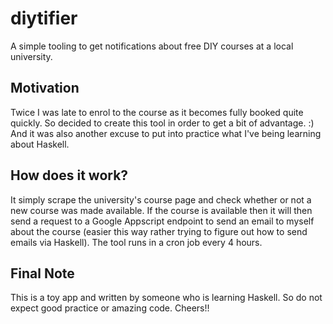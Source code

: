 # diytifier

A simple tooling to get notifications about free DIY courses at a local university.

## Motivation

Twice I was late to enrol to the course as it becomes fully booked quite quickly.
So decided to create this tool in order to get a bit of advantage. :)
And it was also another excuse to put into practice what I've being learning about Haskell.

## How does it work?

It simply scrape the university's course page and check whether or not a new course was made available.
If the course is available then it will then send a request to a Google Appscript endpoint to send an email to myself about the course (easier this way rather trying to figure out how to send emails via Haskell).
The tool runs in a cron job every 4 hours.

## Final Note

 This is a toy app and written by someone who is learning Haskell.
 So do not expect good practice or amazing code.
 Cheers!!

